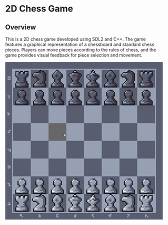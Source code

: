 # 2D Chess Game

## Overview

This is a 2D chess game developed using SDL2 and C++. The game features a graphical representation of a chessboard and standard chess pieces. Players can move pieces according to the rules of chess, and the game provides visual feedback for piece selection and movement.

![Chess Game Demo](assets/chess-demo.gif)